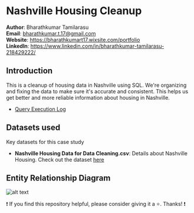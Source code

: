 # Nashville Housing Cleanup

**Author**: Bharathkumar Tamilarasu <br />
**Email**: bharathkumar.t.17@gmail.com <br />
**Website**: https://bharathkumart17.wixsite.com/portfolio <br />
**LinkedIn**: https://www.linkedin.com/in/bharathkumar-tamilarasu-218429222/  <br />

## Introduction
This is a cleanup of housing data in Nashville using SQL. We're organizing and fixing the data to make sure it's accurate and consistent. This helps us get better and more reliable information about housing in Nashville.

* [Query Execution Log]([./questions_and_answers.md](https://github.com/Bharathkumar-Tamilarasu/Nashville-Housing-Cleanup_SQL/blob/main/Query%20Execution%20Log.md?plain=1))

## Datasets used
Key datasets for this case study
- <strong>Nashville Housing Data for Data Cleaning.csv</strong>: Details about Nashville Housing. Check out the dataset [here](https://github.com/Bharathkumar-Tamilarasu/Nashville-Housing-Cleanup_SQL/blob/main/Nashville%20Housing%20Data%20for%20Data%20Cleaning.csv)


## Entity Relationship Diagram
![alt text](./images/ERD.PNG)

:exclamation: If you find this repository helpful, please consider giving it a :star:. Thanks! :exclamation:
